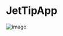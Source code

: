 # JetTipApp

![image](https://github.com/dilersik/JetTipApp/assets/20652107/429e666c-e8e0-4022-b64a-57222437e3e2)
